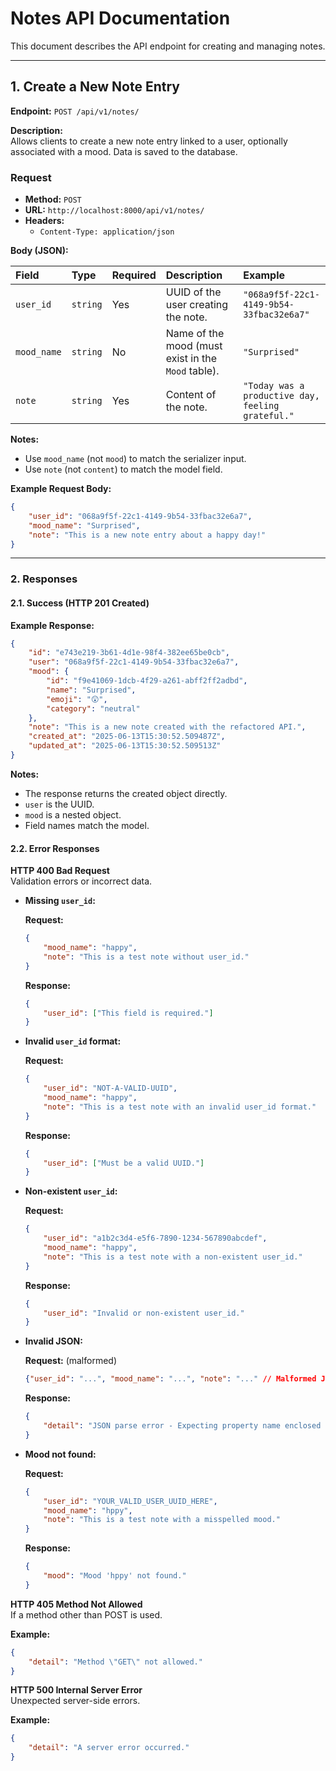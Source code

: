 # Notes API Documentation

This document describes the API endpoint for creating and managing notes.

---

## 1. Create a New Note Entry

**Endpoint:** `POST /api/v1/notes/`

**Description:**  
Allows clients to create a new note entry linked to a user, optionally associated with a mood. Data is saved to the database.

### Request

- **Method:** `POST`
- **URL:** `http://localhost:8000/api/v1/notes/`
- **Headers:**
    - `Content-Type: application/json`

**Body (JSON):**

| Field       | Type     | Required | Description                                                                                             | Example                                    |
| :---------- | :------- | :------- | :------------------------------------------------------------------------------------------------------ | :----------------------------------------- |
| `user_id`   | `string` | Yes      | UUID of the user creating the note.                                                                     | `"068a9f5f-22c1-4149-9b54-33fbac32e6a7"`   |
| `mood_name` | `string` | No       | Name of the mood (must exist in the `Mood` table).                                                      | `"Surprised"`                              |
| `note`      | `string` | Yes      | Content of the note.                                                                                    | `"Today was a productive day, feeling grateful."` |

**Notes:**
- Use `mood_name` (not `mood`) to match the serializer input.
- Use `note` (not `content`) to match the model field.

**Example Request Body:**

```json
{
    "user_id": "068a9f5f-22c1-4149-9b54-33fbac32e6a7",
    "mood_name": "Surprised",
    "note": "This is a new note entry about a happy day!"
}
```

---

### 2. Responses

#### 2.1. Success (HTTP 201 Created)

**Example Response:**

```json
{
    "id": "e743e219-3b61-4d1e-98f4-382ee65be0cb",
    "user": "068a9f5f-22c1-4149-9b54-33fbac32e6a7",
    "mood": {
        "id": "f9e41069-1dcb-4f29-a261-abff2ff2adbd",
        "name": "Surprised",
        "emoji": "😲",
        "category": "neutral"
    },
    "note": "This is a new note created with the refactored API.",
    "created_at": "2025-06-13T15:30:52.509487Z",
    "updated_at": "2025-06-13T15:30:52.509513Z"
}
```

**Notes:**
- The response returns the created object directly.
- `user` is the UUID.
- `mood` is a nested object.
- Field names match the model.

#### 2.2. Error Responses

**HTTP 400 Bad Request**  
Validation errors or incorrect data.

- **Missing `user_id`:**

    **Request:**
    ```json
    {
        "mood_name": "happy",
        "note": "This is a test note without user_id."
    }
    ```
    **Response:**
    ```json
    {
        "user_id": ["This field is required."]
    }
    ```

- **Invalid `user_id` format:**

    **Request:**
    ```json
    {
        "user_id": "NOT-A-VALID-UUID",
        "mood_name": "happy",
        "note": "This is a test note with an invalid user_id format."
    }
    ```
    **Response:**
    ```json
    {
        "user_id": ["Must be a valid UUID."]
    }
    ```

- **Non-existent `user_id`:**

    **Request:**
    ```json
    {
        "user_id": "a1b2c3d4-e5f6-7890-1234-567890abcdef",
        "mood_name": "happy",
        "note": "This is a test note with a non-existent user_id."
    }
    ```
    **Response:**
    ```json
    {
        "user_id": "Invalid or non-existent user_id."
    }
    ```

- **Invalid JSON:**

    **Request:** (malformed)
    ```json
    {"user_id": "...", "mood_name": "...", "note": "..." // Malformed JSON
    ```
    **Response:**
    ```json
    {
        "detail": "JSON parse error - Expecting property name enclosed in double quotes: line 1 column 2 (char 1)"
    }
    ```

- **Mood not found:**

    **Request:**
    ```json
    {
        "user_id": "YOUR_VALID_USER_UUID_HERE",
        "mood_name": "hppy",
        "note": "This is a test note with a misspelled mood."
    }
    ```
    **Response:**
    ```json
    {
        "mood": "Mood 'hppy' not found."
    }
    ```

**HTTP 405 Method Not Allowed**  
If a method other than POST is used.

**Example:**
```json
{
    "detail": "Method \"GET\" not allowed."
}
```

**HTTP 500 Internal Server Error**  
Unexpected server-side errors.

**Example:**
```json
{
    "detail": "A server error occurred."
}
```
